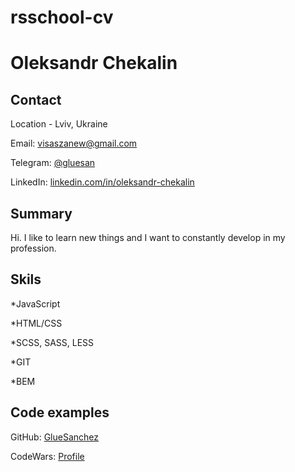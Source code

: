 # rsschool-cv

# Oleksandr Chekalin

## Contact

Location - Lviv, Ukraine

Email: [visaszanew@gmail.com](mailto:lunde@adobe.com?subject=[GitHub]%20Source%20Han%20Sans)

Telegram: [@gluesan](https://telegram.me/gluesan)

LinkedIn: [linkedin.com/in/oleksandr-chekalin](https://www.linkedin.com/in/oleksandr-chekalin-b46a461a1/)

## Summary 

Hi. I like to learn new things and I want to constantly develop in my profession.

## Skils

*JavaScript

*HTML/CSS

*SCSS, SASS, LESS

*GIT

*BEM

## Code examples 

GitHub: [GlueSanchez](https://github.com/GlueSanchez)

CodeWars: [Profile](https://www.codewars.com/users/GlueSanchez)
